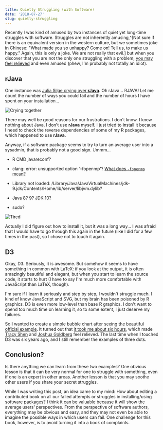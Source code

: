 ```yaml
---
title: Quietly Struggling (with Software)
date: '2018-07-27'
slug: quietly-struggling
---
```


Recently I was kind of amused by two instances of quiet yet long-time struggles with software. Struggles are not inherently amusing,^[Not sure if there is an equivalent version in the western culture, but we sometimes joke in Chinese: "What made you so unhappy? Come on! Tell us, to make us happy." Again, this is only a joke. We are not really that evil.] but when you discover that you are not the only one struggling with a problem, [you may feel relieved](https://tw.com/darokun/status/1062618033078915078) and even amused (phew, I'm probably not totally an idiot).

## rJava

One instance was [Julia Silge crying over **rJava**](https://tw.com/juliasilge/status/1021931066460794882). Oh rJava... RJAVA! Let me count the number of ways you could fail and the number of hours I have spent on your installation...

![Crying together](https://db.yihui.org/images/gaocheng-wuliuyi.jpg)

There may well be good reasons for our frustrations. I don't know. I know nothing about Java. I don't use **rJava** myself. I just tried to install it because I need to check the reverse dependencies of some of my R packages, which happened to use **rJava**.

Anyway, if a software package seems to try to turn an average user into a sysadmin, that is probably not a good sign. Ummm...

- R CMD javareconf?

- clang: error: unsupported option '-fopenmp'? [What does `-fopenmp` mean?](https://stackoverflow.com/a/43943631/559676)

- Library not loaded: /Library/Java/JavaVirtualMachines/jdk-9.jdk/Contents/Home/lib/server/libjvm.dylib?

- Java 8? 9? JDK 10?

- sudo?

![Tired](https://slides.yihui.org/gif/tired.gif)

Actually I did figure out how to install it, but it was a long way... I was afraid that I would have to go through this again in the future (like I did for a few times in the past), so I chose not to touch it again.

## D3

Okay, D3. Seriously, it is awesome. But somehow it seems to have something in common with LaTeX: if you look at the output, it is often amazingly beautiful and elegant, but when you start to learn the source code, it starts to hurt (I have to say I'm much more comfortable with JavaScript than LaTeX, though).

I'm sure if I learn it seriously and step by step, I wouldn't struggle much. I kind of know JavaScript and SVG, but my brain has been poisoned by R graphics. D3 is even more low-level than base R graphics. I don't want to spend too much time on learning it, so to some extent, I just deserve my failures.

So I wanted to create a simple bubble chart after seeing [the beautiful official example](https://bl.ocks.org/mbostock/4063269). It turned out that [it took me about six hours](https://tw.com/xieyihui/status/1022231125970903041), which made [Tracy Shen](https://tw.com/JiaShenTracy/status/1022463247440601091) and [Joshua Goldberg](https://tw.com/GoldbergData/status/1022318653306548224) feel relieved. The last time when I touched D3 was six years ago, and I still remember the examples of three dots.

## Conclusion?

Is there anything we can learn from these two examples? One obvious lesson is that it can be very normal for one to struggle with something, even if one is an expert in other areas. Another lesson is that you may soothe other users if you share your secret struggles.

While I was writing this post, an idea came to my mind: How about editing a contributed book on all our failed attempts or struggles in installing/using software packages? I think it can be valuable because it will show the average users' perspectives. From the perspective of software authors, everything may be obvious and easy, and they may not even be able to imagine the possible ways in which users can fail. One challenge for this book, however, is to avoid turning it into a book of complaints.
